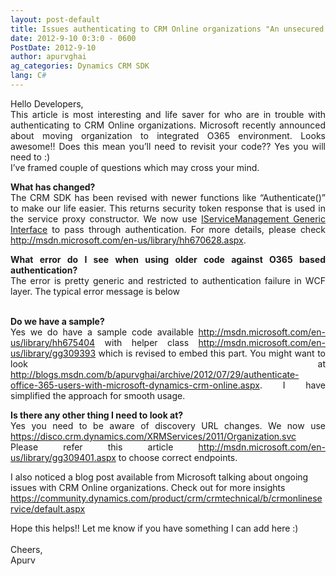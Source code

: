 ```yaml
---
layout: post-default
title: Issues authenticating to CRM Online organizations "An unsecured or incorrectly secured fault was received from the other party"
date: 2012-9-10 0:3:0 - 0600
PostDate: 2012-9-10
author: apurvghai
ag_categories: Dynamics CRM SDK
lang: C#
---
```

<div class="blogSite">
<p align="justify">Hello Developers, <br /> This article is most interesting and life saver for who are in trouble with authenticating to CRM Online organizations. Microsoft recently announced about moving organization to integrated O365 environment. Looks awesome!! Does this mean you&rsquo;ll need to revisit your code?? Yes you will need to&nbsp;:) <br /> I&rsquo;ve framed couple of questions which may cross your mind.</p>
<p align="justify"><b>What has changed? </b> <br /> The CRM SDK has been revised with newer functions like &ldquo;Authenticate()&rdquo; to make our life easier. This returns security token response that is used in the service proxy constructor. We now use <a href="http://msdn.microsoft.com/en-us/library/hh547372.aspx" target="_blank">IServiceManagement Generic Interface</a> to pass through authentication. For more details, please check <a href="http://msdn.microsoft.com/en-us/library/hh670628.aspx"> http://msdn.microsoft.com/en-us/library/hh670628.aspx</a>.</p>
<p align="justify"><b>What error do I see when using older code against O365 based authentication? </b> <br /> The error is pretty generic and restricted to authentication failure in WCF layer. The typical error message is below<br /> <br /> <a href="https://msdnshared.blob.core.windows.net/media/MSDNBlogsFS/prod.evol.blogs.msdn.com/CommunityServer.Blogs.Components.WeblogFiles/00/00/01/45/90/2318.Unsecured%20Layer.png"> <img alt="" src="https://msdnshared.blob.core.windows.net/media/MSDNBlogsFS/prod.evol.blogs.msdn.com/CommunityServer.Blogs.Components.WeblogFiles/00/00/01/45/90/2318.Unsecured%20Layer.png" border="0" /></a></p>
<p align="justify"><b>Do we have a sample?</b><br /> Yes we do have a sample code available <a href="http://msdn.microsoft.com/en-us/library/hh675404"> http://msdn.microsoft.com/en-us/library/hh675404</a> with helper class <a href="http://msdn.microsoft.com/en-us/library/gg309393"> http://msdn.microsoft.com/en-us/library/gg309393</a> which is revised to embed this part. You might want to look at <a href="http://blogs.msdn.com/b/apurvghai/archive/2012/07/29/authenticate-office-365-users-with-microsoft-dynamics-crm-online.aspx"> http://blogs.msdn.com/b/apurvghai/archive/2012/07/29/authenticate-office-365-users-with-microsoft-dynamics-crm-online.aspx</a>. I have simplified the approach for smooth usage.</p>
<p align="justify"><b>Is there any other thing I need to look at?</b><br /> Yes you need to be aware of discovery URL changes. We now use <a href="https://disco.crm.dynamics.com/XRMServices/2011/Organization.svc"> https://disco.crm.dynamics.com/XRMServices/2011/Organization.svc</a> Please refer this article <a href="http://msdn.microsoft.com/en-us/library/gg309401.aspx">http://msdn.microsoft.com/en-us/library/gg309401.aspx</a> to choose correct endpoints.</p>
<p>I also noticed a blog post available from Microsoft talking about ongoing issues with CRM Online organizations. Check out for more insights <a href="https://community.dynamics.com/product/crm/crmtechnical/b/crmonlineservice/default.aspx"> https://community.dynamics.com/product/crm/crmtechnical/b/crmonlineservice/default.aspx</a></p>
Hope this helps!! Let me know if you have something I can add here :) <br /> <br /> Cheers,<br /> Apurv</div>

